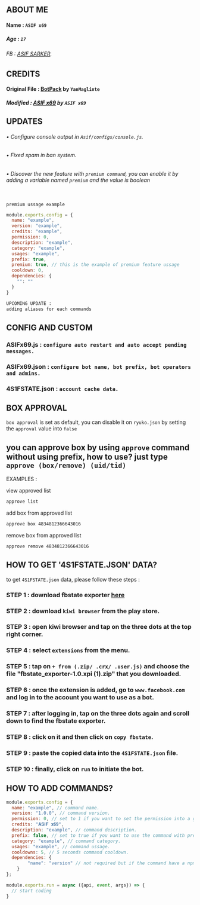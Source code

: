 ## ABOUT ME

#### Name : ```ASIF x69```</br>
##### Age : ```17```</br>
###### FB : [ASIF SARKER](https://facebook.com/4S1F.403).</br>

## CREDITS

#### Original File : [BotPack](https://replit.com/@YanMaglinte/BotPack) by ```YanMaglinte```</br>

##### Modified : [ASIF x69](https://replit.com/@hwxp1as66r/ASIF-x69-BOTPACK#ASIF.md) by ```ASIF x69```

## UPDATES

###### • Configure console output in ``Asif/configs/console.js``.</br>
###### • Fixed spam in ban system.</br>
###### • Discover the new feature with ```premium command```, you can enable it by adding a variable named ```premium``` and the value is boolean</br></br>
```premium ussage example```
```js
module.exports.config = {
  name: "example",
  version: "example",
  credits: "example",
  permission: 0,
  description: "example",
  category: "example",
  usages: "example",
  prefix: true,
  premium: true, // this is the example of premium feature ussage
  cooldown: 0,
  dependencies: {
    "": ""
  }
}
```
```txt
UPCOMING UPDATE :
adding aliases for each commands
```

## CONFIG AND CUSTOM

### ASIFx69.js : ``configure auto restart and auto accept pending messages.``</br>

### ASIFx69.json : ``configure bot name, bot prefix, bot operators and admins.``</br>

### 4S1FSTATE.json : ``account cache data.``

## BOX APPROVAL

``box approval`` is set as default, you can disable it on ``ryuko.json`` by setting the ``approval`` value into ``false``</br>

## you can approve box by using ``approve`` command without using prefix, how to use? just type ``approve (box/remove) (uid/tid)``</br>

EXAMPLES : </br>

view approved list 
```txt 
approve list
```
add box from approved list 
```txt
approve box 4834812366643016
```
remove box from approved list 
```txt
approve remove 4834812366643016
```

## HOW TO GET '4S1FSTATE.JSON' DATA?

to get ``4S1FSTATE.json`` data, please follow these steps :</br>

### STEP 1 : download fbstate exporter [here](https://www.mediafire.com/file/vyy6jbo7ul2d3th/fbstate_exporter-1.0.xpi+(1).zip/file)</br>

### STEP 2 : download ``kiwi browser`` from the play store.</br>

### STEP 3 : open kiwi browser and tap on the three dots at the top right corner.</br>

### STEP 4 : select ``extensions`` from the menu.</br>

### STEP  5 : tap on ``+ from (.zip/ .crx/ .user.js)`` and choose the file "fbstate_exporter-1.0.xpi (1).zip" that you downloaded.</br>

### STEP  6 : once the extension is added, go to ``www.facebook.com`` and log in to the account you want to use as a bot.</br>

### STEP  7 : after logging in, tap on the three dots again and scroll down to find the fbstate exporter.</br>

### STEP  8 : click on it and then click on ``copy fbstate``.</br>

### STEP  9 : paste the copied data into the ``4S1FSTATE.json`` file.</br>

### STEP  10 : finally, click on ``run`` to initiate the bot.</br>


## HOW TO ADD COMMANDS?
```js
module.exports.config = {
  name: "example", // command name.
  version: "1.0.0", // command version.
  permission: 0, // set to 1 if you want to set the permission into a group admins, set to 2 if you want to set the permission into a bot admins, set to 3 if you want to set the permission into a bot operators.
  credits: "𝐀𝐒𝐈𝐅 𝐱𝟔𝟗",
  description: "example", // command description.
  prefix: false, // set to true if you want to use the command with prefix, set to false if you want to use the commands without prefix.
  category: "example", // command category.
  usages: "example", // command ussage.
  cooldowns: 5, // 5 seconds command cooldown.
  dependencies: {
		"name": "version" // not required but if the command have a npm packages, you can type the package name and version to automatically install the package.
	}
};

module.exports.run = async ({api, event, args}) => {
  // start coding
}
```